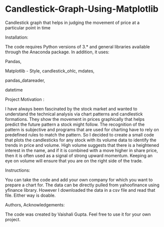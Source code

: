 # Candlestick-Graph-Using-Matplotlib
Candlestick graph that helps in judging the movement of price at a particular point in time


Installation:


The code requires Python versions of 3.* and general libraries available through the Anaconda package. In addition, it uses:


Pandas,


Matplotlib - Style, candlestick_ohlc, mdates,


pandas_datareader,


datetime


Project Motivation : 

I have always been fascinated by the stock market and wanted to understand the technical analysis via chart patterns and candlestick formations. They show the movement in prices graphically that helps predict the future pattern a stock might follow. The recognition of the pattern is subjective and programs that are used for charting have to rely on predefined rules to match the pattern. So I decided to create a small code that plots the candlesticks for any stock with its volume data to identify the trends in price and volume. High volume suggests that there is a heightened interest in the name, and if it is combined with a move higher in share price, then it is often used as a signal of strong upward momentum. Keeping an eye on volume will ensure that you are on the right side of the trade.

Instructions:

You can take the code and add your own company for which you want to prepare a chart for. The data can be directly pulled from yahoofinance using yfinance library. However I downloaded the data in  a csv file and read that file. Either way is doable. 

Authors, Acknowledgements:

The code was created by Vaishali Gupta. Feel free to use it for your own project.
